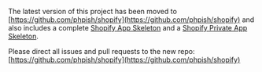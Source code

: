 The latest version of this project has been moved to [https://github.com/phpish/shopify](https://github.com/phpish/shopify) and also includes a complete [Shopify App Skeleton](https://github.com/phpish/shopify_app-skeleton) and a [Shopify Private App Skeleton](https://github.com/phpish/shopify_private_app-skeleton). 

Please direct all issues and pull requests to the new repo: [https://github.com/phpish/shopify](https://github.com/phpish/shopify)
